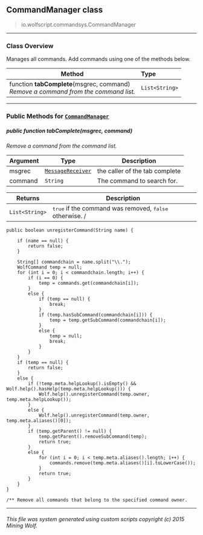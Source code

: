 ## CommandManager __class__

>io.wolfscript.commandsys.CommandManager

---

### Class Overview

Manages all commands. Add commands using one of the methods below.

Method | Type   
--- | :--- 
 function __tabComplete__(msgrec, command) <br> _Remove a command from the command list._ | `List<String>`



---


### Public Methods for [`CommandManager`](CommandManager.md)

##### <a id='tabcomplete'></a>public  function __tabComplete__(msgrec, command)

_Remove a command from the command list._

Argument | Type | Description  
--- | --- | --- 
msgrec | [`MessageReceiver`](..\chat\MessageReceiver.md) | the caller of the tab complete
command | `String` | The command to search for.

Returns | Description
--- | --- 
`List<String>` | <tt>true</tt> if the command was removed, <tt>false</tt> otherwise. /
    public boolean unregisterCommand(String name) {

        if (name == null) {
            return false;
        }

        String[] commandchain = name.split("\\.");
        WolfCommand temp = null;
        for (int i = 0; i < commandchain.length; i++) {
            if (i == 0) {
                temp = commands.get(commandchain[i]);
            }
            else {
                if (temp == null) {
                    break;
                }
                if (temp.hasSubCommand(commandchain[i])) {
                    temp = temp.getSubCommand(commandchain[i]);
                }
                else {
                    temp = null;
                    break;
                }
            }
        }
        if (temp == null) {
            return false;
        }
        else {
            if (!temp.meta.helpLookup().isEmpty() && Wolf.help().hasHelp(temp.meta.helpLookup())) {
                Wolf.help().unregisterCommand(temp.owner, temp.meta.helpLookup());
            }
            else {
                Wolf.help().unregisterCommand(temp.owner, temp.meta.aliases()[0]);
            }
            if (temp.getParent() != null) {
                temp.getParent().removeSubCommand(temp);
                return true;
            }
            else {
                for (int i = 0; i < temp.meta.aliases().length; i++) {
                    commands.remove(temp.meta.aliases()[i].toLowerCase());
                }
                return true;
            }
        }
    }

    /** Remove all commands that belong to the specified command owner.


---


###### This file was system generated using custom scripts copyright (c) 2015 Mining Wolf.
	

